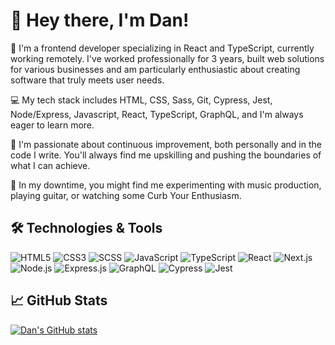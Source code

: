 # 👋 Hey there, I'm Dan!

🔭 I'm a frontend developer specializing in React and TypeScript, currently working remotely. I've worked professionally for 3 years, built web solutions for various businesses and am particularly enthusiastic about creating software that truly meets user needs.

💻 My tech stack includes HTML, CSS, Sass, Git, Cypress, Jest, Node/Express, Javascript, React, TypeScript, GraphQL, and I'm always eager to learn more.

🌱 I'm passionate about continuous improvement, both personally and in the code I write. You'll always find me upskilling and pushing the boundaries of what I can achieve.

🎸 In my downtime, you might find me experimenting with music production, playing guitar, or watching some Curb Your Enthusiasm. 

## 🛠️ Technologies & Tools

![HTML5](https://img.shields.io/badge/HTML5-E34F26?style=for-the-badge&logo=html5&logoColor=white)
![CSS3](https://img.shields.io/badge/CSS3-1572B6?style=for-the-badge&logo=css3&logoColor=white)
![SCSS](https://img.shields.io/badge/SCSS-hotpink.svg?style=for-the-badge&logo=SASS&logoColor=white)
![JavaScript](https://img.shields.io/badge/JavaScript-323330?style=for-the-badge&logo=javascript&logoColor=F7DF1E)
![TypeScript](https://img.shields.io/badge/TypeScript-007ACC?style=for-the-badge&logo=typescript&logoColor=white)
![React](https://img.shields.io/badge/React-20232A?style=for-the-badge&logo=react&logoColor=61DAFB)
![Next.js](https://img.shields.io/badge/Next-black?style=for-the-badge&logo=next.js&logoColor=white)
![Node.js](https://img.shields.io/badge/Node.js-43853D?style=for-the-badge&logo=node.js&logoColor=white)
![Express.js](https://img.shields.io/badge/Express.js-404D59?style=for-the-badge)
![GraphQL](https://img.shields.io/badge/-GraphQL-E10098?style=for-the-badge&logo=graphql)
![Cypress](https://img.shields.io/badge/Cypress-17202C?style=for-the-badge&logo=cypress&logoColor=white)
![Jest](https://img.shields.io/badge/-Jest-C21325?style=for-the-badge&logo=jest&logoColor=white)

## 📈 GitHub Stats

[![Dan's GitHub stats](https://github-readme-stats.vercel.app/api?username=dansoutar)](https://github.com/dansoutar/github-readme-stats)

<!-- 👇 Feel free to check out some of my projects below. -->

